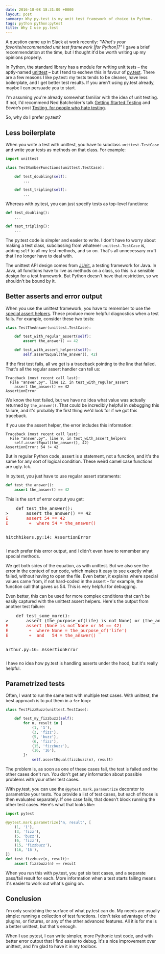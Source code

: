 ```yaml
---
date: 2016-10-08 18:31:00 +0000
layout: post
summary: Why py.test is my unit test framework of choice in Python.
tags: python python:pytest
title: Why I use py.test
---
```


A question came up in Slack at work recently: _"What's your favorite/recommended unit test framework [for Python]?"_
I gave a brief recommendation at the time, but I thought it'd be worth writing up my opinions properly.

In Python, the standard library has a module for writing unit tests &ndash; the aptly-named [unittest](https://docs.python.org/3/library/unittest.html) &ndash; but I tend to eschew this in favour of [py.test](http://pytest.org/).
There are a few reasons I like py.test: my tests tends to be cleaner, have less boilerplate, and I get better test results.
If you aren't using py.test already, maybe I can persuade you to start.

I'm assuming you're already somewhat familiar with the idea of unit testing.
If not, I'd recommend Ned Batchelder's talk [Getting Started Testing](https://www.youtube.com/watch?v=FxSsnHeWQBY) and Eevee’s post [Testing, for people who hate testing](https://eev.ee/blog/2016/08/22/testing-for-people-who-hate-testing/).

So, why do I prefer py.test?

## Less boilerplate

When you write a test with unittest, you have to subclass `unittest.TestCase` and write your tests as methods on that class.
For example:

```python
import unittest

class TestNumberFunctions(unittest.TestCase):

    def test_doubling(self):
        ...

    def test_tripling(self):
        ...
```

Whereas with py.test, you can just specify tests as top-level functions:

```python
def test_doubling():
    ...

def test_tripling():
    ...
```

The py.test code is simpler and easier to write.
I don't have to worry about making a test class, subclassing from whatever `unittest.TestCase` is, adding `self` to all my test methods, and so on.
That's all unnecessary cruft that I no longer have to deal with.

The unittest API design comes from [JUnit](http://junit.org/), a testing framework for Java.
In Java, all functions have to live as methods on a class, so this is a sensible design for a test framework.
But Python doesn't have that restriction, so we shouldn't be bound by it.

## Better asserts and error output

When you use the unittest framework, you have to remember to use the [special assert helpers](https://docs.python.org/3/library/unittest.html#assert-methods).
These produce more helpful diagnostics when a test fails.
For example, consider these two tests:

```python
class TestTheAnswer(unittest.TestCase):

    def test_with_regular_assert(self):
        assert the_answer() == 42

    def test_with_assert_helpers(self):
        self.assertEqual(the_answer(), 42)
```

If the first test fails, all we get is a traceback pointing to the line that failed.
That's all the regular assert handler can tell us:

```
Traceback (most recent call last):
  File "answer.py", line 12, in test_with_regular_assert
    assert the_answer() == 42
AssertionError
```

We know the test failed, but we have no idea what value was actually returned by `the_answer()`.
That could be incredibly helpful in debugging this failure, and it's probably the first thing we'd look for if we got this traceback.

If you use the assert helper, the error includes this information:

```
Traceback (most recent call last):
  File "answer.py", line 9, in test_with_assert_helpers
    self.assertEqual(the_answer(), 42)
AssertionError: 54 != 42
```

But in regular Python code, assert is a statement, not a function, and it's the same for any sort of logical condition.
These weird camel case functions are ugly.
Ick.

In py.test, you just have to use regular assert statements:

```python
def test_the_answer():
    assert the_answer() == 42
```

This is the sort of error output you get:

<div class="highlight"><pre>    def test_the_answer():
&gt;       assert the_answer() == 42
<span style="color: #d01c11">E       assert 54 == 42</span>
<span style="color: #d01c11">E        +  where 54 = the_answer()</span>

hitchhikers.py:14: AssertionError
</pre></div>

I much prefer this error output, and I didn't even have to remember any special methods.

We get both sides of the equation, as with unittest.
But we also see the error in the context of our code, which makes it easy to see exactly what failed, without having to open the file.
Even better, it explains where special values came from, if not hard-coded in the assert – for example, the function call that gaves us 54.
This is very helpful for debugging.

Even better, this can be used for more complex conditions that can't be easily captured with the unittest assert helpers.
Here's the output from another test failure:

<!-- And this!! -->
<div class="highlight"><pre>    def test_some_more():
&gt;       assert (the_purpose_of(life) is not None) or (the_answer() == 42)
<span style="color: #d01c11">E       assert (None is not None or 54 == 42)</span>
<span style="color: #d01c11">E        +  where None = the_purpose_of('life')</span>
<span style="color: #d01c11">E        +  and   54 = the_answer()</span>

arthur.py:16: AssertionError
</pre></div>

I have no idea how py.test is handling asserts under the hood, but it's really helpful.

## Parametrized tests

Often, I want to run the same test with multiple test cases.
With unittest, the best approach is to put them in a `for` loop:

```python
class TestFizzBuzz(unittest.TestCase):

    def test_my_fizzbuzz(self):
        for n, result in [
            (1, '1'),
            (3, 'fizz'),
            (5, 'buzz'),
            (6, 'fizz'),
            (15, 'fizzbuzz'),
            (16, '16'),
        ]:
            self.assertEqual(fizzbuzz(n), result)
```

The problem is, as soon as one of these cases fail, the test is failed and the other cases don't run.
You don't get any information about possible problems with your other test cases.

With py.test, you can use the `@pytest.mark.parametrize` decorator to parametrize your tests.
You provide a list of test cases, but each of those is then evaluated separately.
If one case fails, that doesn't block running the other test cases.
Here's what that looks like:

```python
import pytest

@pytest.mark.parametrize('n, result', [
    (1, '1'),
    (3, 'fizz'),
    (5, 'buzz'),
    (6, 'fizz'),
    (15, 'fizzbuzz'),
    (16, '16'),
])
def test_fizzbuzz(n, result):
    assert fizzbuzz(n) == result
```

When you run this with py.test, you get six test cases, and a separate pass/fail result for each.
More information when a test starts failing means it's easier to work out what's going on.

## Conclusion

I'm only scratching the surface of what py.test can do.
My needs are usually simple: running a collection of test functions.
I don't take advantage of the plugins, or fixtures, or any of the other advanced features.
All it is for me is a better unittest, but that's enough.

When I use pytest, I can write simpler, more Pythonic test code, and with better error output that I find easier to debug.
It's a nice improvement over unittest, and I'm glad to have it in my toolbox.